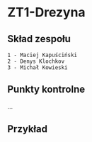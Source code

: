 # ZT1-Drezyna
## Skład zespołu
    1 - Maciej Kapuściński
    2 - Denys Klochkov
    3 - Michał Kowieski
    
## Punkty kontrolne
    
...


## Przykład

   [alt text]: http://galeranew.ii.pw.edu.pl:8100/GKOM.19Z/ZT1-Drezyna/blob/be9fc34e0f795bfcc68729d7cb2779de0132a0e8/Example/drezyna.JPG "Drezyna"